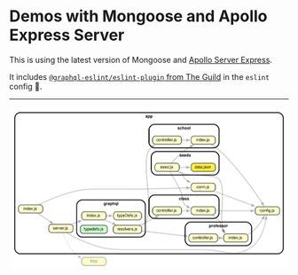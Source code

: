 # Demos with Mongoose and Apollo Express Server

This is using the latest version of Mongoose and [Apollo Server Express](https://www.apollographql.com/docs/apollo-server/api/express-middleware#example).

It includes [`@graphql-eslint/eslint-plugin` from The Guild](https://the-guild.dev/graphql/eslint/docs) in the `eslint` config 🚨.

---

![Dependency Graph](./dependency-graph.svg)
